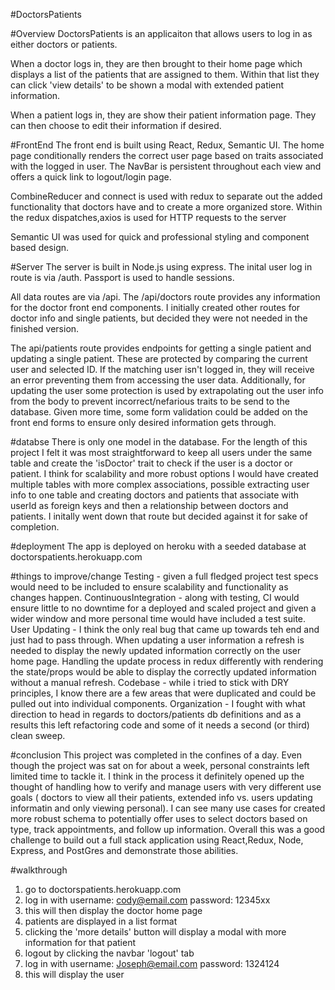 #DoctorsPatients

#Overview
DoctorsPatients is an applicaiton that allows users to log in as either doctors or patients.

When a doctor logs in, they are then brought to their home page which displays a list of the patients that are assigned to them. Within that list they can click 'view details' to be shown a modal with extended patient information.

When a patient logs in, they are show their patient information page. They can then choose to edit their information if desired.

#FrontEnd
The front end is built using React, Redux, Semantic UI. The home page conditionally renders the correct user page based on traits associated with the logged in user. The NavBar is persistent throughout each view and offers a quick link to logout/login page.

CombineReducer and connect is used with redux to separate out the added functionality that doctors have and to create a more organized store. Within the redux dispatches,axios is used for HTTP requests to the server

Semantic UI was used for quick and professional styling and component based design.

#Server
The server is built in Node.js using express. The inital user log in route is via /auth. Passport is used to handle sessions.

All data routes are via /api. The /api/doctors route provides any information for the doctor front end components. I initially created other routes for doctor info and single patients, but decided they were not needed in the finished version.

The api/patients route provides endpoints for getting a single patient and updating a single patient. These are protected by comparing the current user and selected ID. If the matching user isn't logged in, they will receive an error preventing them from accessing the user data. Additionally, for updating the user some protection is used by extrapolating out the user info from the body to prevent incorrect/nefarious traits to be send to the database. Given more time, some form validation could be added on the front end forms to ensure only desired information gets through.

#databse
There is only one model in the database. For the length of this project I felt it was most straightforward to keep all users under the same table and create the 'isDoctor' trait to check if the user is a doctor or patient. I think for scalability and more robust options I would have created multiple tables with more complex associations, possible extracting user info to one table and creating doctors and patients that associate with userId as foreign keys and then a relationship between doctors and patients. I initally went down that route but decided against it for sake of completion.

#deployment
The app is deployed on heroku with a seeded database at doctorspatients.herokuapp.com

#things to improve/change
Testing - given a full fledged project test specs would need to be included to ensure scalability and functionality as changes happen.
ContinuousIntegration - along with testing, CI would ensure little to no downtime for a deployed and scaled project and given a wider window and more personal time would have included a test suite.
User Updating - I think the only real bug that came up towards teh end and just had to pass through. When updating a user information a refresh is needed to display the newly updated information correctly on the user home page. Handling the update process in redux differently with rendering the state/props would be able to display the correctly updated information without a manual refresh.
Codebase - while i tried to stick with DRY principles, I know there are a few areas that were duplicated and could be pulled out into individual components.
Organization - I fought with what direction to head in regards to doctors/patients db definitions and as a results this left refactoring code and some of it needs a second (or third) clean sweep.

#conclusion
This project was completed in the confines of a day. Even though the project was sat on for about a week, personal constraints left limited time to tackle it. I think in the process it definitely opened up the thought of handling how to verify and manage users with very different use goals ( doctors to view all their patients, extended info vs. users updating informatin and only viewing personal). I can see many use cases for created more robust schema to potentially offer uses to select doctors based on type, track appointments, and follow up information. Overall this was a good challenge to build out a full stack application using React,Redux, Node, Express, and PostGres and demonstrate those abilities. 

#walkthrough

1.  go to doctorspatients.herokuapp.com
2.  log in with username: cody@email.com password: 12345xx
3.  this will then display the doctor home page
4.  patients are displayed in a list format
5.  clicking the 'more details' button will display a modal with more information for that patient
6.  logout by clicking the navbar 'logout' tab
7.  log in with username: Joseph@email.com password: 1324124
8.  this will display the user
